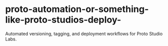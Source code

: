 # proto-automation-or-something-like-proto-studios-deploy-
Automated versioning, tagging, and deployment workflows for Proto Studio Labs.
